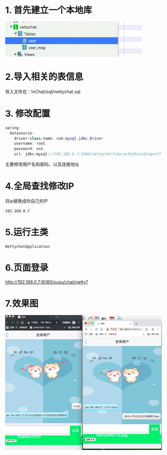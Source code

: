 # 1. 首先建立一个本地库

![image-20190914133458032](../image/image-20190914133458032.png)

# 2.导入相关的表信息

导入文件在：InChat/sql/nettychat.sql

# 3. 修改配置

```java
spring:
  datasource:
    driver-class-name: com.mysql.jdbc.Driver
    username: root
    password: xxx
    url: jdbc:mysql://192.168.0.7:3306/nettychat?characterEncoding=utf-8&useSSL=false
```

主要修改用户名和密码，以及连接地址

# 4.全局查找修改IP

将ip替换成你自己的IP

```
192.168.0.7
```

# 5.运行主类

```
NettychatApplication
```

# 6.页面登录

<http://192.168.0.7:8080/susu/chat/netty?>

# 7.效果图

![image-20190914154402208](../image/image-20190914154402208.png)



